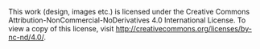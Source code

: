 This work (design, images etc.) is licensed under the Creative Commons
Attribution-NonCommercial-NoDerivatives 4.0 International License. To view a
copy of this license, visit http://creativecommons.org/licenses/by-nc-nd/4.0/.
